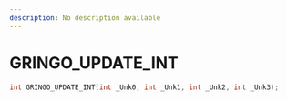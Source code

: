 ```yaml
---
description: No description available 
---
```


# GRINGO_UPDATE_INT

```cpp
int GRINGO_UPDATE_INT(int _Unk0, int _Unk1, int _Unk2, int _Unk3);
```